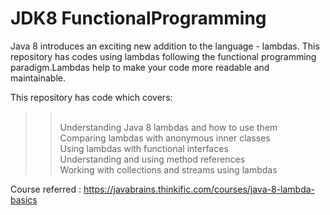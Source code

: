 # JDK8  FunctionalProgramming

Java 8 introduces an exciting new addition to the language - lambdas. This repository has codes using lambdas following the functional programming paradigm.Lambdas help to make your code more readable and maintainable.

This repository has code which covers:

>> <br>Understanding Java 8 lambdas and how to use them
>> <br>Comparing lambdas with anonymous inner classes
>> <br>Using lambdas with functional interfaces
>> <br>Understanding and using method references
>> <br>Working with collections and streams using lambdas

Course referred : https://javabrains.thinkific.com/courses/java-8-lambda-basics
